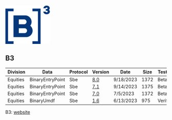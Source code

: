 [![B3](https://github.com/Open-Markets-Initiative/Directory/blob/main/Organizations/B3/Images/Logo.png)](https://www.b3.com.br/en_us)


## B3

| Division | Data | Protocol | Version | Date | Size | Testing | Specification |
| --- | --- | --- | --- | --- | --- | --- | --- |
| Equities | BinaryEntryPoint | Sbe | [8.0][B3.Equities.BinaryEntryPoint.Sbe.v8.0.Structs] | 9/18/2023 | 1372 | Beta | [pdf][B3.Equities.BinaryEntryPoint.Sbe.v8.0.Pdf] - [xml][B3.Equities.BinaryEntryPoint.Sbe.v8.0.Xml] |
| Equities | BinaryEntryPoint | Sbe | [7.1][B3.Equities.BinaryEntryPoint.Sbe.v7.1.Structs] | 9/14/2023 | 1375 | Beta | [pdf][B3.Equities.BinaryEntryPoint.Sbe.v7.1.Pdf] - [xml][B3.Equities.BinaryEntryPoint.Sbe.v7.1.Xml] |
| Equities | BinaryEntryPoint | Sbe | [7.0][B3.Equities.BinaryEntryPoint.Sbe.v7.0.Structs] | 7/5/2023 | 1372 | Beta | [pdf][B3.Equities.BinaryEntryPoint.Sbe.v7.0.Pdf] - [xml][B3.Equities.BinaryEntryPoint.Sbe.v7.0.Xml] |
| Equities | BinaryUmdf | Sbe | [1.6][B3.Equities.BinaryUmdf.Sbe.v1.6.Structs] | 6/13/2023 | 975 | Verified | [pdf][B3.Equities.BinaryUmdf.Sbe.v1.6.Pdf] - [xml][B3.Equities.BinaryUmdf.Sbe.v1.6.Xml] |


B3: [website](https://www.b3.com.br/en_us "Go to B3")


[B3.Equities.BinaryUmdf.Sbe.v1.6.Structs]: https://github.com/Open-Markets-Initiative/c-structs/blob/main/b3/B3.Equities.BinaryUmdf.Sbe.v1.6.h "B3 Equities BinaryUmdf Sbe v1.6 C# Parsers Source File"
[B3.Equities.BinaryUmdf.Sbe.v1.6.Pdf]: https://github.com/Open-Markets-Initiative/Directory/blob/main/Organizations/B3/Specifications/B3.Equities.BinaryUmdf.Sbe.v1.6.pdf "B3 1.6 Pdf"
[B3.Equities.BinaryUmdf.Sbe.v1.6.Xml]: https://github.com/Open-Markets-Initiative/Directory/blob/main/Organizations/B3/Specifications/B3.Equities.BinaryUmdf.Sbe.v1.6.xml "B3 1.6 Xml"
[B3.Equities.BinaryEntryPoint.Sbe.v7.0.Structs]: https://github.com/Open-Markets-Initiative/c-structs/blob/main/b3/B3.Equities.BinaryEntryPoint.Sbe.v7.0.h "B3 Equities BinaryEntryPoint Sbe v7.0 C# Parsers Source File"
[B3.Equities.BinaryEntryPoint.Sbe.v7.0.Pdf]: https://github.com/Open-Markets-Initiative/Directory/blob/main/Organizations/B3/Specifications/B3.Equities.BinaryEntryPoint.Sbe.v7.0.pdf "B3 7.0 Pdf"
[B3.Equities.BinaryEntryPoint.Sbe.v7.0.Xml]: https://github.com/Open-Markets-Initiative/Directory/blob/main/Organizations/B3/Specifications/B3.Equities.BinaryEntryPoint.Sbe.v7.0.xml "B3 7.0 Xml"
[B3.Equities.BinaryEntryPoint.Sbe.v7.1.Structs]: https://github.com/Open-Markets-Initiative/c-structs/blob/main/b3/B3.Equities.BinaryEntryPoint.Sbe.v7.1.h "B3 Equities BinaryEntryPoint Sbe v7.1 C# Parsers Source File"
[B3.Equities.BinaryEntryPoint.Sbe.v7.1.Pdf]: https://github.com/Open-Markets-Initiative/Directory/blob/main/Organizations/B3/Specifications/B3.Equities.BinaryEntryPoint.Sbe.v7.1.pdf "B3 7.1 Pdf"
[B3.Equities.BinaryEntryPoint.Sbe.v7.1.Xml]: https://github.com/Open-Markets-Initiative/Directory/blob/main/Organizations/B3/Specifications/B3.Equities.BinaryEntryPoint.Sbe.v7.1.xml "B3 7.1 Xml"
[B3.Equities.BinaryEntryPoint.Sbe.v8.0.Structs]: https://github.com/Open-Markets-Initiative/c-structs/blob/main/b3/B3.Equities.BinaryEntryPoint.Sbe.v8.0.h "B3 Equities BinaryEntryPoint Sbe v8.0 C# Parsers Source File"
[B3.Equities.BinaryEntryPoint.Sbe.v8.0.Pdf]: https://github.com/Open-Markets-Initiative/Directory/blob/main/Organizations/B3/Specifications/B3.Equities.BinaryEntryPoint.Sbe.v8.0.pdf "B3 8.0 Pdf"
[B3.Equities.BinaryEntryPoint.Sbe.v8.0.Xml]: https://github.com/Open-Markets-Initiative/Directory/blob/main/Organizations/B3/Specifications/B3.Equities.BinaryEntryPoint.Sbe.v8.0.xml "B3 8.0 Xml"
